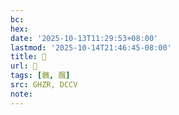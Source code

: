 ```yaml
---
bc:
hex:
date: '2025-10-13T11:29:53+08:00'
lastmod: '2025-10-14T21:46:45-08:00'
title: 󰣡
url: 󰣡
tags: [髖, 臗]
src: GHZR, DCCV
note:
---
```

